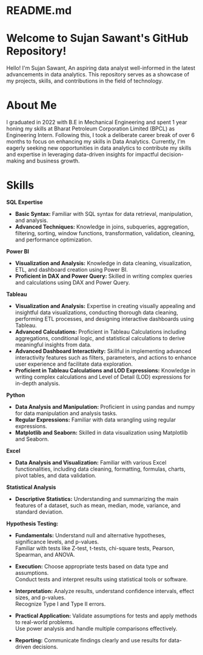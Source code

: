 # README.md

# Welcome to Sujan Sawant's GitHub Repository!
Hello! I'm Sujan Sawant, An aspiring data analyst well-informed in the latest advancements in data analytics. This repository serves as a showcase of my projects, skills, and contributions in the field of technology.

# About Me
I graduated in 2022 with B.E in Mechanical Engineering and spent 1 year honing my skills at Bharat Petroleum Corporation Limited (BPCL) as Engineering Intern. Following this, I took a deliberate career break of over 6 months to focus on enhancing my skills in Data Analytics. Currently, I'm eagerly seeking new opportunities in data analytics to contribute my skills and expertise in leveraging data-driven insights for impactful decision-making and business growth.

# Skills

**SQL Expertise**

- **Basic Syntax:** Familiar with SQL syntax for data retrieval, manipulation, and analysis.
- **Advanced Techniques:** Knowledge in joins, subqueries, aggregation, filtering, sorting, window functions, transformation, validation, cleaning, and performance optimization.


**Power BI**

- **Visualization and Analysis:** Knowledge in data cleaning, visualization, ETL, and dashboard creation using Power BI.
- **Proficient in DAX and Power Query:** Skilled in writing complex queries and calculations using DAX and Power Query.

**Tableau**

- **Visualization and Analysis:** Expertise in creating visually appealing and insightful data visualizations, conducting thorough data cleaning, performing ETL processes, and designing interactive dashboards using Tableau.
- **Advanced Calculations:** Proficient in Tableau Calculations including aggregations, conditional logic, and statistical calculations to derive meaningful insights from data.
- **Advanced Dashboard Interactivity:** Skillful in implementing advanced interactivity features such as filters, parameters, and actions to enhance user experience and facilitate data exploration.
- **Proficient in Tableau Calculations and LOD Expressions:** Knowledge in writing complex calculations and Level of Detail (LOD) expressions for in-depth analysis.

**Python**

- **Data Analysis and Manipulation:** Proficient in using pandas and numpy for data manipulation and analysis tasks.
- **Regular Expressions:** Familiar with data wrangling using regular expressions.
- **Matplotlib and Seaborn:** Skilled in data visualization using Matplotlib and Seaborn.

**Excel**

- **Data Analysis and Visualization:** Familiar with various Excel functionalities, including data cleaning, formatting, formulas, charts, pivot tables, and data validation.

**Statistical Analysis**

- **Descriptive Statistics:** Understanding and summarizing the main features of a dataset, such as mean, median, mode, variance, and standard deviation.


**Hypothesis Testing:**

- **Fundamentals:** Understand null and alternative hypotheses, significance levels, and p-values.  
  Familiar with tests like Z-test, t-tests, chi-square tests, Pearson, Spearman, and ANOVA.
  
- **Execution:** Choose appropriate tests based on data type and assumptions.  
  Conduct tests and interpret results using statistical tools or software.
  
- **Interpretation:** Analyze results, understand confidence intervals, effect sizes, and p-values.  
  Recognize Type I and Type II errors.

- **Practical Application:** Validate assumptions for tests and apply methods to real-world problems.  
  Use power analysis and handle multiple comparisons effectively.

- **Reporting:** Communicate findings clearly and use results for data-driven decisions.


<!---
Sujan-Sawant/Sujan-Sawant is a ✨ special ✨ repository because its `README.md` (this file) appears on your GitHub profile.
You can click the Preview link to take a look at your changes.
--->
